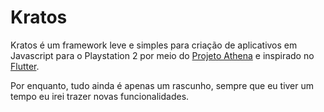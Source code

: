 # Kratos

Kratos é um framework leve e simples para criação de aplicativos em Javascript para o Playstation 2 por meio do [Projeto Athena](https://github.com/DanielSant0s/AthenaEnv) e inspirado no [Flutter](https://flutter.dev/).

Por enquanto, tudo ainda é apenas um rascunho, sempre que eu tiver um tempo eu irei trazer novas funcionalidades.